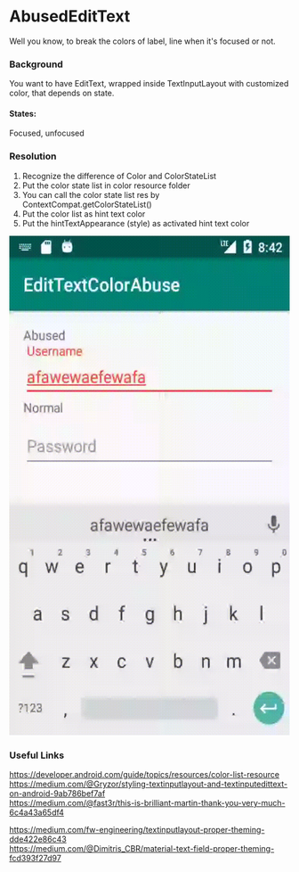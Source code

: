 # AbusedEditText
Well you know, to break the colors of label, line when it's focused or not.

### Background  
You want to have EditText, wrapped inside TextInputLayout with customized color, that depends on state.  
#### States:  
Focused, unfocused  

  
  
### Resolution
1. Recognize the difference of Color and ColorStateList
2. Put the color state list in color resource folder
3. You can call the color state list res by ContextCompat.getColorStateList()
4. Put the color list as hint text color
5. Put the hintTextAppearance (style) as activated hint text color

![](showcase.gif)

### Useful Links
https://developer.android.com/guide/topics/resources/color-list-resource  
https://medium.com/@Gryzor/styling-textinputlayout-and-textinputedittext-on-android-9ab786bef7af  
https://medium.com/@fast3r/this-is-brilliant-martin-thank-you-very-much-6c4a43a65df4  

https://medium.com/fw-engineering/textinputlayout-proper-theming-dde422e86c43  
https://medium.com/@Dimitris_CBR/material-text-field-proper-theming-fcd393f27d97  
